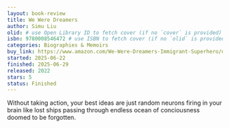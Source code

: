 ```yaml
---
layout: book-review
title: We Were Dreamers
author: Simu Liu
olid: # use Open Library ID to fetch cover (if no `cover` is provided)
isbn: 9780008546472 # use ISBN to fetch cover (if no `olid` is provided, dashes are optional)
categories: Biographies & Memoirs
buy_link: https://www.amazon.com/We-Were-Dreamers-Immigrant-Superhero/dp/0063046490
started: 2025-06-22
finished: 2025-06-29
released: 2022
stars: 5
status: Finished
---
```


Without taking action, your best ideas are just random neurons firing in your brain like lost ships passing through endless ocean of conciousness doomed to be forgotten.

